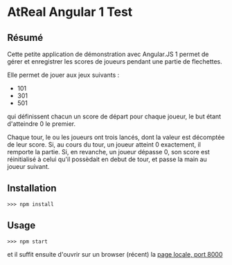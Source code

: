 AtReal Angular 1 Test
=====================


Résumé
------

Cette petite application de démonstration avec Angular.JS 1 permet de gérer et enregistrer les scores de joueurs pendant une partie de flechettes.

Elle permet de jouer aux jeux suivants :

- 101
- 301
- 501

qui définissent chacun un score de départ pour chaque joueur, le but étant d'atteindre 0 le premier.

Chaque tour, le ou les joueurs ont trois lancés, dont la valeur est décomptée de leur score.
Si, au cours du tour, un joueur atteint 0 exactement, il remporte la partie.
Si, en revanche, un joueur dépasse 0, son score est réinitialisé à celui qu'il possèdait en debut de tour, et passe la main au joueur suivant.


Installation
------------

```
>>> npm install
```


Usage
-----

```
>>> npm start
```

et il suffit ensuite d'ouvrir sur un browser (récent) la [page locale, port 8000](http://localhost:8000)
